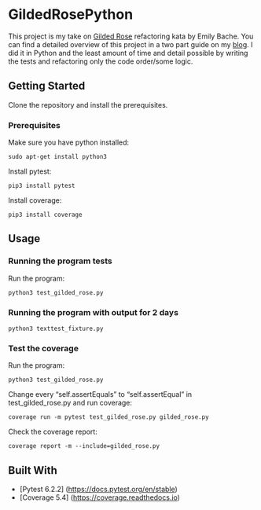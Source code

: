 # GildedRosePython
This project is my take on [Gilded Rose](https://github.com/emilybache/GildedRose-Refactoring-Kata) refactoring kata by Emily Bache. You can find a detailed overview of this project in a two part guide on my [blog](https://codenoodles.com/the-basics-of-writing-quality-unit-tests-with-code-katas/). I did it in Python and the least amount of time and detail possible by writing the tests and refactoring only the code order/some logic.

## Getting Started
Clone the repository and install the prerequisites.

### Prerequisites

Make sure you have python installed:
```
sudo apt-get install python3
```

Install pytest:
```
pip3 install pytest
```

Install coverage:
```
pip3 install coverage
```

## Usage

### Running the program tests
Run the program:
```
python3 test_gilded_rose.py
```

### Running the program with output for 2 days
```
python3 texttest_fixture.py
```

### Test the coverage

Run the program:
```
python3 test_gilded_rose.py
```

Change every “self.assertEquals” to “self.assertEqual” in test_gilded_rose.py and run coverage:
```
coverage run -m pytest test_gilded_rose.py gilded_rose.py
```

Check the coverage report:
```
coverage report -m --include=gilded_rose.py
```

## Built With
* [Pytest 6.2.2] (https://docs.pytest.org/en/stable)
* [Coverage 5.4] (https://coverage.readthedocs.io)
